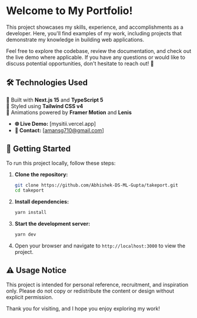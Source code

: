 #  Welcome to My Portfolio! 

This project showcases my skills, experience, and accomplishments as a developer. Here, you'll find examples of my work, including projects that demonstrate my knowledge in building web applications. 

Feel free to explore the codebase, review the documentation, and check out the live demo where applicable. If you have any questions or would like to discuss potential opportunities, don't hesitate to reach out! 💬

## 🛠️ Technologies Used

🚀 Built with **Next.js 15** and **TypeScript 5**  
💨 Styled using **Tailwind CSS v4**   
🎥 Animations powered by **Framer Motion** and **Lenis**  
- **🌐 Live Demo:** [mysitii.vercel.app]
- **📧 Contact:** [amansg710@gmail.com]

## 🚀 Getting Started

To run this project locally, follow these steps:

1. **Clone the repository:**
    ```bash
    git clone https://github.com/Abhishek-DS-ML-Gupta/takeport.git
    cd takeport
    ```

2. **Install dependencies:**
    ```bash
    yarn install
    ```

3. **Start the development server:**
    ```bash
    yarn dev
    ```

4. Open your browser and navigate to `http://localhost:3000` to view the project.

## ⚠️ Usage Notice

This project is intended for personal reference, recruitment, and inspiration only. Please do not copy or redistribute the content or design without explicit permission.

Thank you for visiting, and I hope you enjoy exploring my work! 
